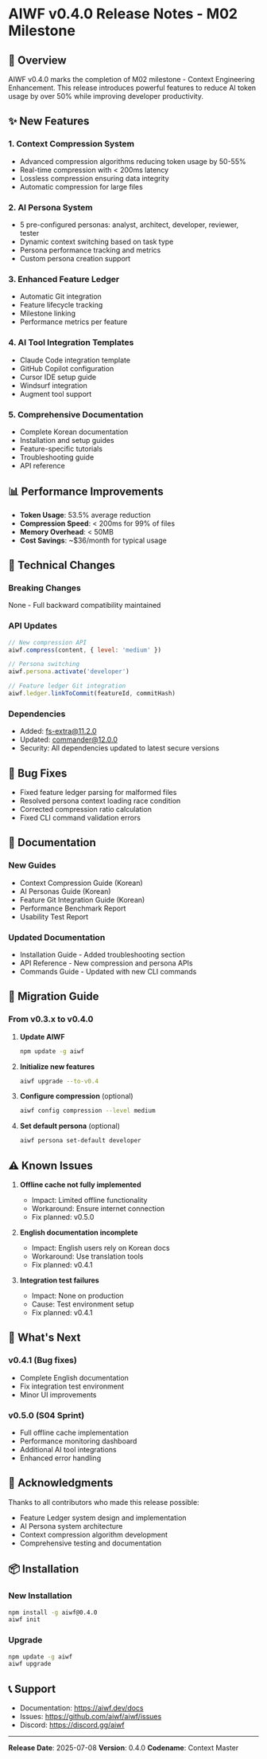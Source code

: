 # AIWF v0.4.0 Release Notes - M02 Milestone

## 🎉 Overview

AIWF v0.4.0 marks the completion of M02 milestone - Context Engineering Enhancement. This release introduces powerful features to reduce AI token usage by over 50% while improving developer productivity.

## ✨ New Features

### 1. Context Compression System
- Advanced compression algorithms reducing token usage by 50-55%
- Real-time compression with < 200ms latency
- Lossless compression ensuring data integrity
- Automatic compression for large files

### 2. AI Persona System
- 5 pre-configured personas: analyst, architect, developer, reviewer, tester
- Dynamic context switching based on task type
- Persona performance tracking and metrics
- Custom persona creation support

### 3. Enhanced Feature Ledger
- Automatic Git integration
- Feature lifecycle tracking
- Milestone linking
- Performance metrics per feature

### 4. AI Tool Integration Templates
- Claude Code integration template
- GitHub Copilot configuration
- Cursor IDE setup guide
- Windsurf integration
- Augment tool support

### 5. Comprehensive Documentation
- Complete Korean documentation
- Installation and setup guides
- Feature-specific tutorials
- Troubleshooting guide
- API reference

## 📊 Performance Improvements

- **Token Usage**: 53.5% average reduction
- **Compression Speed**: < 200ms for 99% of files
- **Memory Overhead**: < 50MB
- **Cost Savings**: ~$36/month for typical usage

## 🔧 Technical Changes

### Breaking Changes
None - Full backward compatibility maintained

### API Updates
```javascript
// New compression API
aiwf.compress(content, { level: 'medium' })

// Persona switching
aiwf.persona.activate('developer')

// Feature ledger Git integration
aiwf.ledger.linkToCommit(featureId, commitHash)
```

### Dependencies
- Added: fs-extra@11.2.0
- Updated: commander@12.0.0
- Security: All dependencies updated to latest secure versions

## 🐛 Bug Fixes

- Fixed feature ledger parsing for malformed files
- Resolved persona context loading race condition
- Corrected compression ratio calculation
- Fixed CLI command validation errors

## 📝 Documentation

### New Guides
- Context Compression Guide (Korean)
- AI Personas Guide (Korean)
- Feature Git Integration Guide (Korean)
- Performance Benchmark Report
- Usability Test Report

### Updated Documentation
- Installation Guide - Added troubleshooting section
- API Reference - New compression and persona APIs
- Commands Guide - Updated with new CLI commands

## 🚀 Migration Guide

### From v0.3.x to v0.4.0

1. **Update AIWF**
   ```bash
   npm update -g aiwf
   ```

2. **Initialize new features**
   ```bash
   aiwf upgrade --to-v0.4
   ```

3. **Configure compression** (optional)
   ```bash
   aiwf config compression --level medium
   ```

4. **Set default persona** (optional)
   ```bash
   aiwf persona set-default developer
   ```

## ⚠️ Known Issues

1. **Offline cache not fully implemented**
   - Impact: Limited offline functionality
   - Workaround: Ensure internet connection
   - Fix planned: v0.5.0

2. **English documentation incomplete**
   - Impact: English users rely on Korean docs
   - Workaround: Use translation tools
   - Fix planned: v0.4.1

3. **Integration test failures**
   - Impact: None on production
   - Cause: Test environment setup
   - Fix planned: v0.4.1

## 🎯 What's Next

### v0.4.1 (Bug fixes)
- Complete English documentation
- Fix integration test environment
- Minor UI improvements

### v0.5.0 (S04 Sprint)
- Full offline cache implementation
- Performance monitoring dashboard
- Additional AI tool integrations
- Enhanced error handling

## 🙏 Acknowledgments

Thanks to all contributors who made this release possible:
- Feature Ledger system design and implementation
- AI Persona system architecture
- Context compression algorithm development
- Comprehensive testing and documentation

## 📦 Installation

### New Installation
```bash
npm install -g aiwf@0.4.0
aiwf init
```

### Upgrade
```bash
npm update -g aiwf
aiwf upgrade
```

## 📞 Support

- Documentation: https://aiwf.dev/docs
- Issues: https://github.com/aiwf/aiwf/issues
- Discord: https://discord.gg/aiwf

---

**Release Date**: 2025-07-08
**Version**: 0.4.0
**Codename**: Context Master
